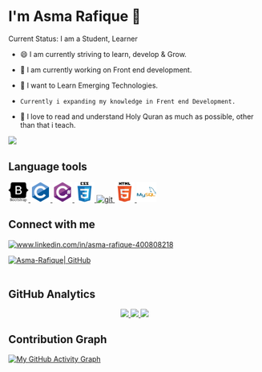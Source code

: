 
#  I'm Asma Rafique 👋

  Current Status: I am a Student, Learner
- 😄 I am currently striving to learn, develop & Grow.
- 🔭 I am currently working on Front end development.
- 🌱 I want to Learn Emerging Technologies. 
-     Currently i expanding my knowledge in Frent end Development.
- 📢 I love to read and understand Holy Quran as much as possible, other than that i teach.

	<a  align="center">
![](https://komarev.com/ghpvc/?username=Asma-Rafique&color=blueviolet&label=Profile+Views)
	</a>

## Language tools 
<p align="left"> <a href="https://getbootstrap.com" target="_blank" rel="noreferrer"> <img src="https://raw.githubusercontent.com/devicons/devicon/master/icons/bootstrap/bootstrap-plain-wordmark.svg" alt="bootstrap" width="40" height="40"/> </a> <a href="https://www.cprogramming.com/" target="_blank" rel="noreferrer"> <img src="https://raw.githubusercontent.com/devicons/devicon/master/icons/c/c-original.svg" alt="c" width="40" height="40"/> </a> <a href="https://www.w3schools.com/cs/" target="_blank" rel="noreferrer"> <img src="https://raw.githubusercontent.com/devicons/devicon/master/icons/csharp/csharp-original.svg" alt="csharp" width="40" height="40"/> </a> <a href="https://www.w3schools.com/css/" target="_blank" rel="noreferrer"> <img src="https://raw.githubusercontent.com/devicons/devicon/master/icons/css3/css3-original-wordmark.svg" alt="css3" width="40" height="40"/> </a> <a href="https://git-scm.com/" target="_blank" rel="noreferrer"> <img src="https://www.vectorlogo.zone/logos/git-scm/git-scm-icon.svg" alt="git" width="40" height="40"/> </a> <a href="https://www.w3.org/html/" target="_blank" rel="noreferrer"> <img src="https://raw.githubusercontent.com/devicons/devicon/master/icons/html5/html5-original-wordmark.svg" alt="html5" width="40" height="40"/> </a> <a href="https://www.mysql.com/" target="_blank" rel="noreferrer"> <img src="https://raw.githubusercontent.com/devicons/devicon/master/icons/mysql/mysql-original-wordmark.svg" alt="mysql" width="40" height="40"/> </a> </p>

## Connect with me
<p align="left">
<a href="https://linkedin.com/in/www.linkedin.com/in/asma-rafique-400808218" target="blank"><img align="center" src="https://raw.githubusercontent.com/rahuldkjain/github-profile-readme-generator/master/src/images/icons/Social/linked-in-alt.svg" alt="www.linkedin.com/in/asma-rafique-400808218" height="30" width="40" /></a>
</p>
<a href="https://github.com/Asma-Rafique">
		<img alt="Asma-Rafique| GitHub"  src="https://img.shields.io/badge/github-%23121011.svg?style=for-the-badge&logo=github&logoColor=white" />
	</a>
	<br>
	<br>
	
## GitHub Analytics
<p align="center">
	<a href="https://github.com/Asma-Rafique">
		<img height="180em" src="https://github-readme-stats.vercel.app/api?username=Asma-Rafique&show_icons=true&theme=algolia&include_all_commits=true&count_private=true"/>
		<img height="180em" src="https://github-readme-stats-eight-theta.vercel.app/api/top-langs/?username=Asma-Rafique&layout=compact&langs_count=8&theme=algolia"/>
	</a>
	<img width="60%" src="https://github-readme-streak-stats.herokuapp.com/?user=Asma-Rafique&show_icons=true&locale=en&layout=demo&theme=algolia" />
</p>


## Contribution Graph

[![My GitHub Activity Graph](https://activity-graph.herokuapp.com/graph?username=Asma-Rafique&theme=react-dark&area=true)](https://github.com/Asma-Rafique)





